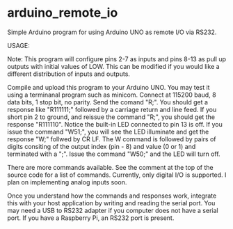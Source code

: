 # arduino_remote_io
Simple Arduino program for using Arduino UNO as remote I/O via RS232.

USAGE:

Note: This program will configure pins 2-7 as inputs and pins 8-13 as pull up outputs with initial values of LOW.  This can be modified if you would like a different distribution of inputs and outputs.

Compile and upload this program to your Arduino UNO.  You may test it using a terminanal program such as minicom.  Connect at 115200 baud, 8 data bits, 1 stop bit, no parity. Send the comand "R;".  You should get a response like "R111111;" followed by a carriage return and line feed.  If you short pin 2 to ground, and reissue the command "R;", you should get the response "R111110".  Notice the built-in LED connected to pin 13 is off.  If you issue the command "W51;", you will see the LED illuminate and get the response "W;" follwed by CR LF.  The W command is followed by pairs of digits consiting of the output index (pin - 8) and value (0 or 1) and terminated with a ";".  Issue the command "W50;" and the LED will turn off.

There are more commands available.  See the comment at the top of the source code for a list of commands.  Currently, only digital I/O is supported.  I plan on implementing analog inputs soon.

Once you understand how the commands and responses work, integrate this with your host application by writing and reading the serial port.  You may need a USB to RS232 adapter if you computer does not have a serial port.  If you have a Raspberry Pi, an RS232 port is present.
